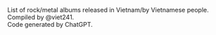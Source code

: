 List of rock/metal albums released in Vietnam/by Vietnamese people.<br>
Compiled by @viet241.<br>
Code generated by ChatGPT.<br>
